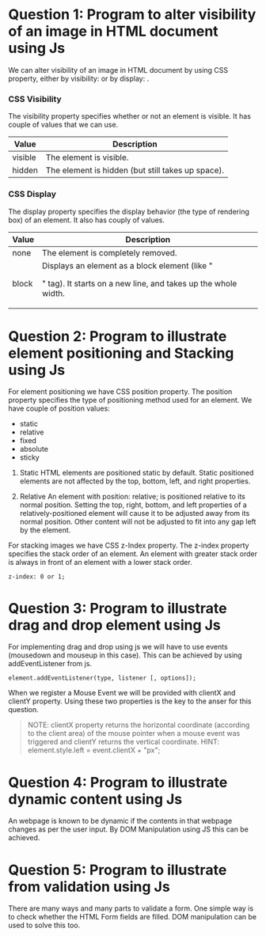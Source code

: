 # Question 1: Program to alter visibility of an image in HTML document using Js

We can alter visibility of an image in HTML document by using CSS property, either by visibility: or by display: .

### CSS Visibility

The visibility property specifies whether or not an element is visible. It has couple of values that we can use.

| Value     | Description                                              |
| --------- | -------------------------------------------------------- |
| visible   | The element is visible.                                  |
| hidden    | The element is hidden (but still takes up space).        |

### CSS Display

The display property specifies the display behavior (the type of rendering box) of an element. It also has couply of values.

| Value   | Description                                                                                                     |
| ------- | --------------------------------------------------------------------------------------------------------------- |
| none    | The element is completely removed.                                                                              |
| block   | Displays an element as a block element (like "<p>" tag). It starts on a new line, and takes up the whole width. |

# Question 2: Program to illustrate element positioning and Stacking using Js

For element positioning we have CSS position property.
The position property specifies the type of positioning method used for an element.
We have couple of position values:
+ static
+ relative
+ fixed
+ absolute
+ sticky

1. Static
HTML elements are positioned static by default.
Static positioned elements are not affected by the top, bottom, left, and right properties.

2. Relative
An element with position: relative; is positioned relative to its normal position.
Setting the top, right, bottom, and left properties of a relatively-positioned element will cause it to be adjusted away from its normal position. Other content will not be adjusted to fit into any gap left by the element.

For stacking images we have CSS z-Index property.
The z-index property specifies the stack order of an element.
An element with greater stack order is always in front of an element with a lower stack order.
```
z-index: 0 or 1;
```

# Question 3: Program to illustrate drag and drop element using Js

For implementing drag and drop using js we will have to use events (mousedown and mouseup in this case).
This can be achieved by using addEventListener from js.

```
element.addEventListener(type, listener [, options]);
```

When we register a Mouse Event we will be provided with clientX and clientY property.
Using these two properties is the key to the anser for this question.

> NOTE: clientX property returns the horizontal coordinate (according to the client area) of the mouse pointer when a mouse event was triggered and clientY returns the vertical coordinate.
> HINT: element.style.left = event.clientX + "px";

# Question 4: Program to illustrate dynamic content using Js

An webpage is known to be dynamic if the contents in that webpage changes as per the user input.
By DOM Manipulation using JS this can be achieved.

# Question 5: Program to illustrate from validation using Js

There are many ways and many parts to validate a form. One simple way is to check whether the HTML Form fields are filled. 
DOM manipulation can be used to solve this too.




